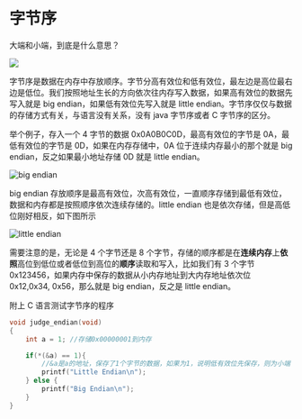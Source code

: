 # 字节序


大端和小端，到底是什么意思？

<!--more-->

![](https://github.com/bugxch/blogpics/blob/master/201807/zijiexu.png?raw=true)

字节序是数据在内存中存放顺序。字节分高有效位和低有效位，最左边是高位最右边是低位。我们按照地址生长的方向依次往内存写入数据，如果高有效位的数据先写入就是 big endian，如果低有效位先写入就是 little endian。字节序仅仅与数据的存储方式有关，与语言没有关系，没有 java 字节序或者 C 字节序的区分。

举个例子，存入一个 4 字节的数据 0x0A0B0C0D，最高有效位的字节是 0A，最低有效位的字节是 0D，如果在内存存储中，0A 位于连续内存最小的那个就是 big endian，反之如果最小地址存储 0D 就是 little endian。

![big endian](https://upload.wikimedia.org/wikipedia/commons/thumb/5/54/Big-Endian.svg/320px-Big-Endian.svg.png)

big endian 存放顺序是最高有效位，次高有效位，一直顺序存储到最低有效位，数据和内存都是按照顺序依次连续存储的。little endian 也是依次存储，但是高低位刚好相反，如下图所示

![little endian](https://upload.wikimedia.org/wikipedia/commons/thumb/e/ed/Little-Endian.svg/320px-Little-Endian.svg.png)

需要注意的是，无论是 4 个字节还是 8 个字节，存储的顺序都是在**连续内存**上**依照**高位到低位或者低位到高位的**顺序**读取和写入，比如我们有 3 个字节 0x123456，如果内存中保存的数据从小内存地址到大内存地址依次位 0x12,0x34, 0x56，那么就是 big endian，反之是 little endian。

附上 C 语言测试字节序的程序

```cpp
void judge_endian(void)
{
    int a = 1; //存储0x00000001到内存

    if(*(&a) == 1){
	    //&a是a的地址，保存了1个字节的数据，如果为1，说明低有效位先保存，则为小端
        printf("Little Endian\n");
    } else {
        printf("Big Endian\n");
    }
}
```
